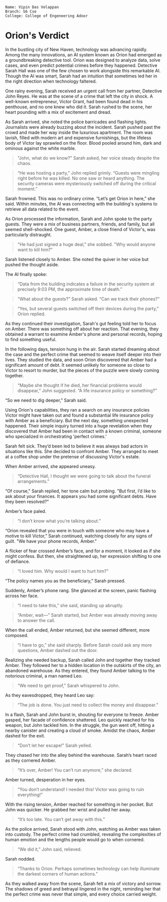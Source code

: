 
```
Name: Vipin Das Velappan
Branch: S6 Cse
College: College of Engeneering Adoor

```




# Orion's Verdict

In the bustling city of New Haven, technology was advancing rapidly. Among the many innovations, an AI system known as Orion had emerged as a groundbreaking detective tool. Orion was designed to analyze data, solve cases, and even predict potential crimes before they happened. Detective Sarah Hall was one of the few chosen to work alongside this remarkable AI. Though the AI was smart, Sarah had an intuition that sometimes led her in the right direction when technology faltered.

One rainy evening, Sarah received an urgent call from her partner, Detective John Reyes. He was at the scene of a crime that left the city in shock. A well-known entrepreneur, Victor Grant, had been found dead in his penthouse, and no one knew who did it. Sarah rushed to the scene, her heart pounding with a mix of excitement and dread.

As Sarah arrived, she noted the police barricades and flashing lights. Journalists were already buzzing about the incident. Sarah pushed past the crowd and made her way inside the luxurious apartment. The room was lavish, filled with modern art and expensive furnishings, but the lifeless body of Victor lay sprawled on the floor. Blood pooled around him, dark and ominous against the white marble.

> "John, what do we know?" Sarah asked, her voice steady despite the chaos.

> “He was hosting a party,” John replied grimly. “Guests were mingling right before he was killed. No one saw or heard anything. The security cameras were mysteriously switched off during the critical moment.”

Sarah frowned. This was no ordinary crime. “Let’s get Orion in here,” she said. Within minutes, the AI was connecting with the building's systems to retrieve all data related to the event.

As Orion processed the information, Sarah and John spoke to the party guests. They were a mix of business partners, friends, and family, but all seemed shell-shocked. One guest, Amber, a close friend of Victor's, was particularly distraught.

> "He had just signed a huge deal," she sobbed. "Why would anyone want to kill him?"

Sarah listened closely to Amber. She noted the quiver in her voice but pushed the thought aside.

The AI finally spoke:

> “Data from the building indicates a failure in the security system at precisely 9:03 PM, the approximate time of death.”

> “What about the guests?” Sarah asked. “Can we track their phones?”

> “Yes, but several guests switched off their devices during the party,” Orion replied.

As they continued their investigation, Sarah's gut feeling told her to focus on Amber. There was something off about her reaction. That evening, they obtained a warrant to examine Amber's phone and personal records, hoping to find something useful.

In the following days, tension hung in the air. Sarah started dreaming about the case and the perfect crime that seemed to weave itself deeper into their lives. They studied the data, and soon Orion discovered that Amber had a significant amount of debt. It seemed unlikely for someone so close to Victor to resort to murder, but the pieces of the puzzle were slowly coming together.

> “Maybe she thought if he died, her financial problems would disappear,” John suggested. “A life insurance policy or something?”

“So we need to dig deeper,” Sarah said.

Using Orion's capabilities, they ran a search on any insurance policies Victor might have taken out and found a substantial life insurance policy with Amber as a beneficiary. But the next day, something unexpected happened. Their simple inquiry turned into a huge revelation when they discovered that Amber had been in contact with a known criminal, someone who specialized in orchestrating 'perfect crimes.'

Sarah felt sick. They’d been led to believe it was always bad actors in situations like this. She decided to confront Amber. They arranged to meet at a coffee shop under the pretense of discussing Victor's estate.

When Amber arrived, she appeared uneasy.

> “Detective Hall, I thought we were going to talk about the funeral arrangements.”

“Of course," Sarah replied, her tone calm but probing. "But first, I’d like to ask about your finances. It appears you had some significant debts. Have they been resolved?”

Amber’s face paled.

> “I don’t know what you’re talking about.”

“Orion revealed that you were in touch with someone who may have a motive to kill Victor,” Sarah continued, watching closely for any signs of guilt. "We have your phone records, Amber."

A flicker of fear crossed Amber’s face, and for a moment, it looked as if she might confess. But then, she straightened up, her expression shifting to one of defiance.

> “I loved him. Why would I want to hurt him?”

“The policy names you as the beneficiary,” Sarah pressed.

Suddenly, Amber’s phone rang. She glanced at the screen, panic flashing across her face.

> “I need to take this,” she said, standing up abruptly.

> “Amber, wait—” Sarah started, but Amber was already moving away to answer the call.

When the call ended, Amber returned, but she seemed different, more composed.

> “I have to go,” she said sharply. Before Sarah could ask any more questions, Amber dashed out the door.

Realizing she needed backup, Sarah called John and together they tracked Amber. They followed her to a hidden location in the outskirts of the city, an abandoned warehouse. As they entered, they found Amber talking to the notorious criminal, a man named Leo.

> “We need to get proof,” Sarah whispered to John.

As they eavesdropped, they heard Leo say:

> “The job is done. You just need to collect the money and disappear.”

In a flash, Sarah and John burst in, shouting for everyone to freeze. Amber gasped, her facade of confidence shattered. Leo quickly reached for his weapon, but John tackled him. In the struggle, the gun went off, hitting a nearby canister and creating a cloud of smoke. Amidst the chaos, Amber dashed for the exit.

> “Don’t let her escape!” Sarah yelled.

They chased her into the alley behind the warehouse. Sarah’s heart raced as they cornered Amber.

> “It’s over, Amber! You can’t run anymore,” she declared.

Amber turned, desperation in her eyes.

> “You don’t understand! I needed this! Victor was going to ruin everything!”

With the rising tension, Amber reached for something in her pocket. But John was quicker. He grabbed her wrist and pulled her away.

> “It’s too late. You can’t get away with this.”

As the police arrived, Sarah stood with John, watching as Amber was taken into custody. The perfect crime had crumbled, revealing the complexities of human emotion and the lengths people would go to when cornered.

> “We did it,” John said, relieved.

Sarah nodded.

> “Thanks to Orion. Perhaps sometimes technology can help illuminate the darkest corners of human actions.”

As they walked away from the scene, Sarah felt a mix of victory and sorrow. The shadows of greed and betrayal lingered in the night, reminding her that the perfect crime was never that simple, and every choice carried weight.